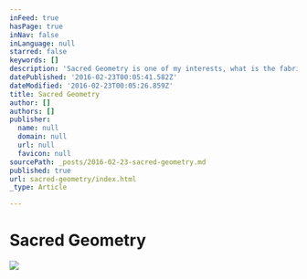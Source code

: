```yaml
---
inFeed: true
hasPage: true
inNav: false
inLanguage: null
starred: false
keywords: []
description: 'Sacred Geometry is one of my interests, what is the fabric of the universe and how is it build?'
datePublished: '2016-02-23T00:05:41.582Z'
dateModified: '2016-02-23T00:05:26.859Z'
title: Sacred Geometry
author: []
authors: []
publisher:
  name: null
  domain: null
  url: null
  favicon: null
sourcePath: _posts/2016-02-23-sacred-geometry.md
published: true
url: sacred-geometry/index.html
_type: Article

---
```

# Sacred Geometry
![](https://the-grid-user-content.s3-us-west-2.amazonaws.com/8af00dcc-6fd2-4f58-802d-3a8ad23a533f.jpg)